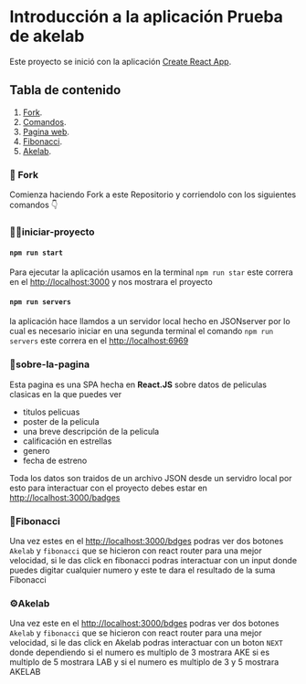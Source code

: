 # Introducción a la aplicación Prueba de akelab

Este proyecto se inició con la aplicación [Create React App](https://github.com/facebook/create-react-app).

## Tabla de contenido

  1. [Fork](#Fork).
  2. [Comandos](#iniciar-proyecto).
  3. [Pagina web](#sobre-la-pagina).
  4. [Fibonacci](#Fibonacci).
  5. [Akelab](#Akelab).
  
### 🔄 Fork
Comienza haciendo Fork a este Repositorio y corriendolo con los siguientes comandos 👇
  
### 👨‍💻iniciar-proyecto 


  #### `npm run start`
  Para ejecutar la aplicación usamos en la terminal `npm run star` este correra en el [http://localhost:3000](http://localhost:3000) y nos mostrara el proyecto 
  
  #### `npm run servers`
  la aplicación hace llamdos a un servidor local hecho en JSONserver por lo cual es necesario iniciar en una segunda terminal el comando  `npm run servers` este correra en el [http://localhost:6969](http://localhost:6969)
  
### 🧐sobre-la-pagina
Esta pagina es una  SPA hecha en **React.JS** sobre datos de peliculas clasicas en la  que puedes ver

  - titulos pelicuas
  - poster de la pelicula
  - una breve descripción de la pelicula
  - calificación en estrellas
  - genero
  - fecha de estreno

Toda los datos son traidos de un archivo JSON desde un servidro local por esto para interactuar con el proyecto debes estar en [http://localhost:3000/badges](http://localhost:3000)

### 🔢Fibonacci
Una vez estes en el [http://localhost:3000/bdges](http://localhost:3000) podras ver dos botones `Akelab` y `fibonacci` que se hicieron con react router para una mejor velocidad, 
si le das click en fibonacci podras interactuar con un input donde puedes digitar cualquier numero y este te dara el resultado de la suma Fibonacci

### ⚙Akelab
Una vez este en el [http://localhost:3000/bdges](http://localhost:3000) podras ver dos botones `Akelab` y `fibonacci` que se hicieron con react router para una mejor velocidad, 
si le das click en Akelab podras interactuar con un boton `NEXT` donde dependiendo si el numero es multiplo de 3 mostrara AKE si es multiplo de 5 mostrara LAB y si el numero es multiplo de 3 y 5 mostrara AKELAB

